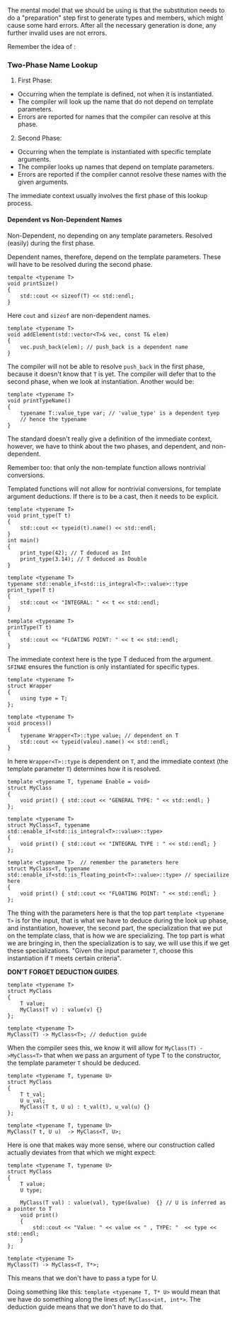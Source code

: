The mental model that we should be using is that the substitution needs to do a "preparation" step first to generate types and members, which might cause some hard errors. After all the necessary generation is done, any further invalid uses are not errors. 

Remember the idea of : 
### Two-Phase Name Lookup 
1. First Phase: 
- Occurring when the template is defined, not when it is instantiated. 
- The compiler will look up the name that do not depend on template parameters. 
- Errors are reported for names that the compiler can resolve at this phase. 
2. Second Phase: 
- Occurring when the template is instantiated with specific template arguments. 
- The compiler looks up names that depend on template parameters. 
- Errors are reported if the compiler cannot resolve these names with the given arguments. 

The immediate context usually involves the first phase of this lookup process. 

#### Dependent vs Non-Dependent Names
Non-Dependent, no depending on any template parameters. Resolved (easily) during the first phase. 

Dependent names, therefore, depend on the template parameters. These will have to be resolved during the second phase. 

```
tempalte <typename T> 
void printSize() 
{ 
	std::cout << sizeof(T) << std::endl; 
}
```
Here `cout` and `sizeof` are non-dependent names. 

```
template <typename T> 
void addElement(std::vector<T>& vec, const T& elem)
{ 
	vec.push_back(elem); // push_back is a dependent name
}
```
 The compiler will not be able to resolve `push_back` in the first phase, because it doesn't know that `T` is yet. 
 The compiler will defer that to the second phase, when we look at instantiation. 
Another would be: 
```
template <typename T> 
void printTypeName() 
{ 
	typename T::value_type var; // 'value_type' is a dependent tyep
	// hence the typename
}
```

The standard doesn't really give a definition of the immediate context, however, we have to think about the two phases, and dependent, and non-dependent. 

Remember too: that only the non-template function allows nontrivial conversions. 

Templated functions will not allow for nontrivial conversions, for template argument deductions. 
If there is to be a cast, then it needs to be explicit. 

```
template <typename T> 
void print_type(T t)
{ 
	std::cout << typeid(t).name() << std::endl;
}
int main() 
{ 
	print_type(42); // T deduced as Int
	print_type(3.14); // T deduced as Double
}
```

```
template <typename T>
typename std::enable_if<std::is_integral<T>::value>::type
print_type(T t)
{ 
	std::cout << "INTEGRAL: " << t << std::endl;
}

template <typename T> 
printType(T t)
{ 
	std::cout << "FLOATING POINT: " << t << std::endl;
}
```

The immediate context here is the type T deduced from the argument. `SFINAE` ensures the function is only instantiated for specific types. 


```
template <typename T> 
struct Wrapper
{ 
	using type = T;
};

template <typename T> 
void process() 
{ 
	typename Wrapper<T>::type value; // dependent on T
	std::cout << typeid(valeu).name() << std::endl;
}
```

In here `Wrapper<T>::type`  is dependent on `T`, and the immediate context (the template parameter `T`) determines how it is resolved. 

```
template <typename T, typename Enable = void> 
struct MyClass
{ 
	void print() { std::cout << "GENERAL TYPE: " << std::endl; }
};

template <typename T> 
struct MyClass<T, typename std::enable_if<std::is_integral<T>::value>::type>
{ 
	void print() { std::cout << "INTEGRAL TYPE : " << std::endl; }
};

template <typename T>  // remember the parameters here
struct MyClass<T, typename std::enable_if<std::is_floating_point<T>::value>::type> // speciailize here
{ 
	void print() { std::cout << "FLOATING POINT: " << std::endl; }
};
```

The thing with the parameters here is that the top part `template <typename T>` is for the input, that is what we have to deduce during the look up phase, and instantiation, however, the second part, the specialization that we put on the template class, that is how we are specializing. 
The top part is what we are bringing in, then the specialization is to say, we will use this if we get these specializations. 
"Given the input parameter `T`, choose this instantiation if `T` meets certain criteria". 

**DON'T FORGET DEDUCTION GUIDES**. 

```
template <typename T> 
struct MyClass
{ 
	T value;
	MyClass(T v) : value(v) {}
};

template <typename T> 
MyClass(T) -> MyClass<T>; // deduction guide
```

When the compiler sees this, we know it will allow for `MyClass(T) ->MyClass<T>` that when we pass an argument of type T to the constructor, the template parameter `T` should be deduced. 


```
template <typename T, typename U> 
struct MyClass
{ 
	T t_val; 
	U u_val; 
	MyClass(T t, U u) : t_val(t), u_val(u) {}
};

template <typename T, typename U> 
MyClass(T t, U u)  -> MyClass<T, U>;
```

Here is one that makes way more sense, where our construction called actually deviates from that which we might expect: 

```
template <typename T, typename U> 
struct MyClass
{ 
	T value;
	U type;

	MyClass(T val) : value(val), type(&value)  {} // U is inferred as a pointer to T
	void print() 
	{ 
		std::cout << "Value: " << value << " , TYPE: "  << type << std::endl;
	}
};

template <typename T>
MyClass(T) -> MyClass<T, T*>;
```

This means that we don't have to pass a type for U. 

Doing something like this: 
`template <typename T, T* U>` would mean that we have do something along the lines of: 
`MyClass<int, int*>`. 
The deduction guide means that we don't have to do that. 




